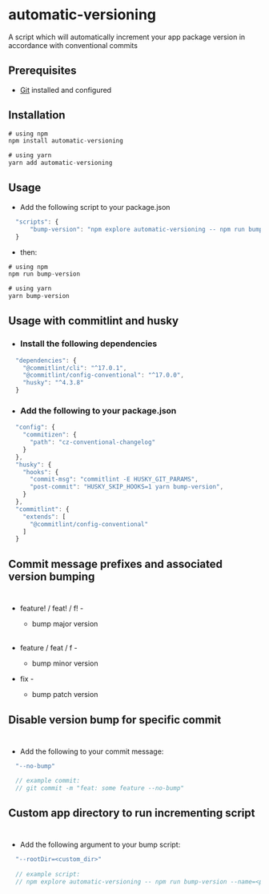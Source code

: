 # automatic-versioning

A script which will automatically increment your app package version in accordance with conventional commits

## Prerequisites
- [Git](https://git-scm.com/) installed and configured

## Installation

```js
# using npm
npm install automatic-versioning

# using yarn
yarn add automatic-versioning
```

## Usage

- Add the following script to your package.json<br/>
```js
  "scripts": {
      "bump-version": "npm explore automatic-versioning -- npm run bump-version --name=<package_name>",
  } 
```
- then:

```js
# using npm
npm run bump-version

# using yarn
yarn bump-version
```

## Usage with commitlint and husky<br/>

- ### Install the following dependencies
```js
  "dependencies": {
    "@commitlint/cli": "^17.0.1",
    "@commitlint/config-conventional": "^17.0.0",
    "husky": "^4.3.8"
  }
```

- ### Add the following to your package.json<br/>
```js
  "config": {
    "commitizen": {
      "path": "cz-conventional-changelog"
    }
  },
  "husky": {
    "hooks": {
      "commit-msg": "commitlint -E HUSKY_GIT_PARAMS",
      "post-commit": "HUSKY_SKIP_HOOKS=1 yarn bump-version",
    }
  },
  "commitlint": {
    "extends": [
      "@commitlint/config-conventional"
    ]
  }
```

## Commit message prefixes and associated version bumping<br/><br/>

- feature! / feat! / f! -
  - bump major version <br/><br/>

- feature / feat / f -
  - bump minor version <br/>

- fix -
  - bump patch version <br/>

## Disable version bump for specific commit<br/><br/>

- Add the following to your commit message:<br/>
```js
  "--no-bump"

  // example commit: 
  // git commit -m "feat: some feature --no-bump"
```

## Custom app directory to run incrementing script<br/><br/>

- Add the following argument to your bump script:<br/>
```js
  "--rootDir=<custom_dir>"
  
  // example script:
  // npm explore automatic-versioning -- npm run bump-version --name=<package_name> --rootDir=<custom_dir>
```
